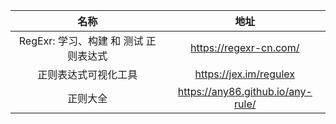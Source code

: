 |            名称            |                地址                 |
|:------------------------:|:---------------------------------:|
| RegExr: 学习、构建 和 测试 正则表达式 |      https://regexr-cn.com/       |
|        正则表达式可视化工具        |      https://jex.im/regulex       |
|           正则大全           | https://any86.github.io/any-rule/ |